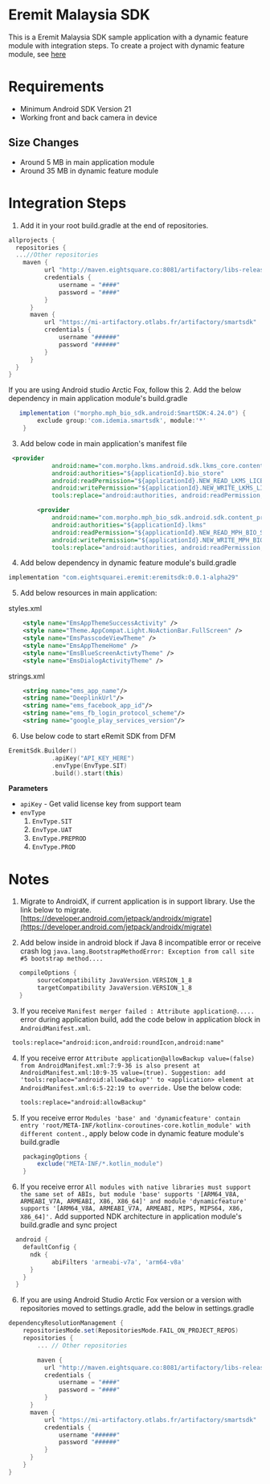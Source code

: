 # Eremit Malaysia SDK
This is a Eremit Malaysia SDK sample application with a dynamic feature module with integration steps. To create a project with dynamic feature module, see [here](https://developer.android.com/guide/playcore/feature-delivery)

Requirements
============

* Minimum Android SDK Version 21
* Working front and back camera in device

Size Changes 
------------
* Around 5 MB in main application module
* Around 35 MB in dynamic feature module

Integration Steps
=================

1. Add it in your root build.gradle at the end of repositories. 
  ```gradle
  allprojects {
    repositories {
	...//Other repositories	
      maven {
            url "http://maven.eightsquare.co:8081/artifactory/libs-release-local"
            credentials {
                username = "####"
                password = "####"
            }
        }
        maven {
            url "https://mi-artifactory.otlabs.fr/artifactory/smartsdk"
            credentials {
                username "######"
                password "######"
            }
        }
    }
}
```
If you are using Android studio Arctic Fox, follow this
2. Add the below dependency in main application module's build.gradle
```gradle
   implementation ("morpho.mph_bio_sdk.android:SmartSDK:4.24.0") {
        exclude group:'com.idemia.smartsdk', module:'*'
    }
```

3. Add below code in main application's manifest file
```xml
 <provider
            android:name="com.morpho.lkms.android.sdk.lkms_core.content_provider.LkmsStoreProvider"
            android:authorities="${applicationId}.bio_store"
            android:readPermission="${applicationId}.NEW_READ_LKMS_LICENSE_PROVIDER"
            android:writePermission="${applicationId}.NEW_WRITE_LKMS_LICENSE_PROVIDER"
            tools:replace="android:authorities, android:readPermission, android:writePermission" />

        <provider
            android:name="com.morpho.mph_bio_sdk.android.sdk.content_provider.BioStoreProvider"
            android:authorities="${applicationId}.lkms"
            android:readPermission="${applicationId}.NEW_READ_MPH_BIO_SDK_PROVIDER"
            android:writePermission="${applicationId}.NEW_WRITE_MPH_BIO_SDK_PROVIDER"
            tools:replace="android:authorities, android:readPermission, android:writePermission" />
```

4. Add below dependency in dynamic feature module's build.gradle
```gradle
implementation "com.eightsquarei.eremit:eremitsdk:0.0.1-alpha29"
````

5. Add below resources in main application: 

styles.xml
```xml
    <style name="EmsAppThemeSuccessActivity" />
    <style name="Theme.AppCompat.Light.NoActionBar.FullScreen" />
    <style name="EmsPasscodeViewTheme" />
    <style name="EmsAppThemeHome" />
    <style name="EmsBlueScreenActivtyTheme" />
    <style name="EmsDialogActivityTheme" />
```

strings.xml
```xml
    <string name="ems_app_name"/>
    <string name="DeeplinkUrl"/>
    <string name="ems_facebook_app_id"/>
    <string name="ems_fb_login_protocol_scheme"/>
    <string name="google_play_services_version"/>
```

6. Use below code to start eRemit SDK from DFM
```kotlin
EremitSdk.Builder()
            .apiKey("API_KEY_HERE")
            .envType(EnvType.SIT)
            .build().start(this)
```
  **Parameters**  
  * `apiKey` - Get valid license key from support team
  * `envType`
    1. `EnvType.SIT`
    2. `EnvType.UAT`
    3. `EnvType.PREPROD`
    4. `EnvType.PROD`
  

  
Notes
=======

1. Migrate to AndroidX, if current application is in support library. 
   Use the link below to migrate.
     [https://developer.android.com/jetpack/androidx/migrate](https://developer.android.com/jetpack/androidx/migrate)

2. Add below inside in android block if Java 8 incompatible error or receive crash log `java.lang.BootstrapMethodError: Exception from call site #5 bootstrap method....`
```gradle
   compileOptions {
        sourceCompatibility JavaVersion.VERSION_1_8
        targetCompatibility JavaVersion.VERSION_1_8
   }
```
3. If you receive `Manifest merger failed : Attribute application@.....` error during application build, add the code below in application block in `AndroidManifest.xml`.
```xml
 tools:replace="android:icon,android:roundIcon,android:name"
```

4. If you receive error `Attribute application@allowBackup value=(false) from AndroidManifest.xml:7:9-36
	is also present at AndroidManifest.xml:10:9-35 value=(true).
	Suggestion: add 'tools:replace="android:allowBackup"' to <application> element at AndroidManifest.xml:6:5-22:19 to override.`
    Use the below code:
    ```xml
    tools:replace="android:allowBackup"
    ```
5. If you receive error `Modules 'base' and 'dynamicfeature' contain entry 'root/META-INF/kotlinx-coroutines-core.kotlin_module' with different content.`, apply below code in dynamic feature module's build.gradle
```gradle
    packagingOptions {
        exclude("META-INF/*.kotlin_module")
    }
```
 
 6. If you receive error `All modules with native libraries must support the same set of ABIs, but module 'base' supports '[ARM64_V8A, ARMEABI_V7A, ARMEABI, X86, X86_64]' and module 'dynamicfeature' supports '[ARM64_V8A, ARMEABI_V7A, ARMEABI, MIPS, MIPS64, X86, X86_64]'.`
 Add supported NDK architecture in application module's build.gradle and sync project
```gradle
  android {
    defaultConfig {
      ndk {
            abiFilters 'armeabi-v7a', 'arm64-v8a'
      }
    }
  }
  ```
6. If you are using Android Studio Arctic Fox version or a version with repositories moved to settings.gradle, add the below in settings.gradle
```gradle
dependencyResolutionManagement {
    repositoriesMode.set(RepositoriesMode.FAIL_ON_PROJECT_REPOS)
    repositories {
        ... // Other repositories

        maven {
          url "http://maven.eightsquare.co:8081/artifactory/libs-release-local"
          credentials {
              username = "####"
              password = "####"
          }
      }
      maven {
          url "https://mi-artifactory.otlabs.fr/artifactory/smartsdk"
          credentials {
              username "######"
              password "######"
          }
      }
    }
}
```

